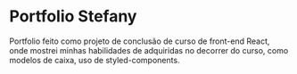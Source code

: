 
# Portfolio Stefany

Portfolio feito como projeto de conclusão de curso de front-end React,
 onde mostrei minhas habilidades de adquiridas no decorrer do curso, como modelos de caixa,
uso de styled-components.

